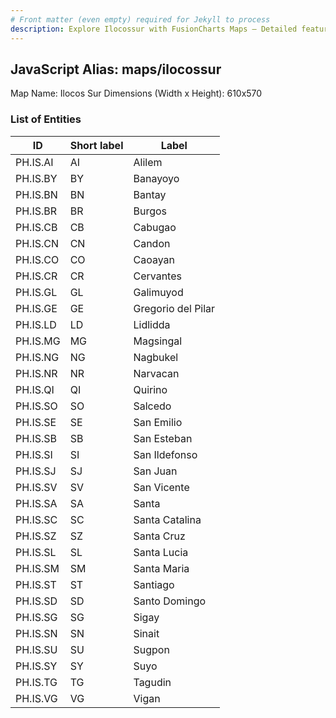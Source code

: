 ```yaml
---
# Front matter (even empty) required for Jekyll to process
description: Explore Ilocossur with FusionCharts Maps – Detailed features for seamless integration. Try now & enhance your data visualization today! 
---
```


## JavaScript Alias: maps/ilocossur

Map Name: Ilocos Sur
Dimensions (Width x Height): 610x570





### List of Entities

ID | Short label | Label
---|---|---|
PH.IS.AI | AI | Alilem
PH.IS.BY | BY | Banayoyo
PH.IS.BN | BN | Bantay
PH.IS.BR | BR | Burgos
PH.IS.CB | CB | Cabugao
PH.IS.CN | CN | Candon
PH.IS.CO | CO | Caoayan
PH.IS.CR | CR | Cervantes
PH.IS.GL | GL | Galimuyod
PH.IS.GE | GE | Gregorio del Pilar
PH.IS.LD | LD | Lidlidda
PH.IS.MG | MG | Magsingal
PH.IS.NG | NG | Nagbukel
PH.IS.NR | NR | Narvacan
PH.IS.QI | QI | Quirino
PH.IS.SO | SO | Salcedo
PH.IS.SE | SE | San Emilio
PH.IS.SB | SB | San Esteban
PH.IS.SI | SI | San Ildefonso
PH.IS.SJ | SJ | San Juan
PH.IS.SV | SV | San Vicente
PH.IS.SA | SA | Santa
PH.IS.SC | SC | Santa Catalina
PH.IS.SZ | SZ | Santa Cruz
PH.IS.SL | SL | Santa Lucia
PH.IS.SM | SM | Santa Maria
PH.IS.ST | ST | Santiago
PH.IS.SD | SD | Santo Domingo
PH.IS.SG | SG | Sigay
PH.IS.SN | SN | Sinait
PH.IS.SU | SU | Sugpon
PH.IS.SY | SY | Suyo
PH.IS.TG | TG | Tagudin
PH.IS.VG | VG | Vigan